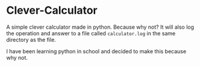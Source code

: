 # Clever-Calculator
A simple clever calculator made in python. Because why not? It will also log the operation and answer to a file called `calculator.log` in the same directory as the file.

I have been learning python in school and decided to make this because why not.
